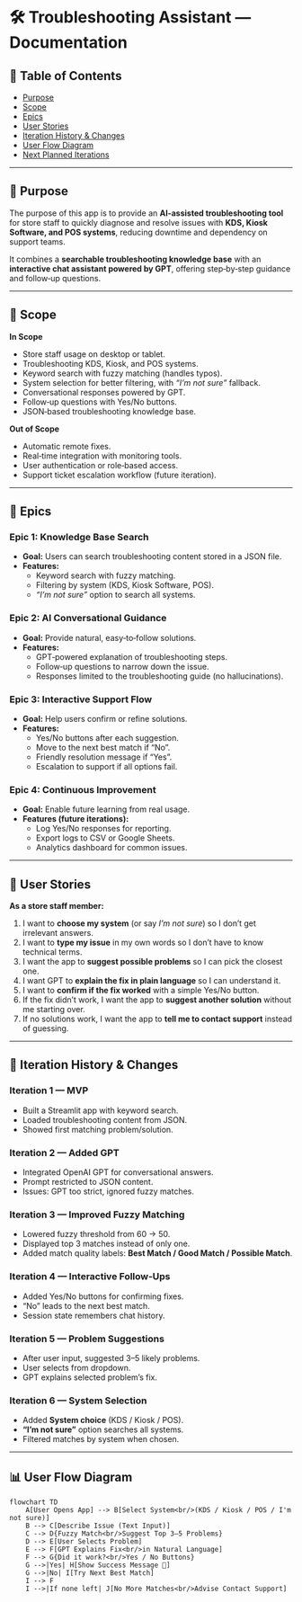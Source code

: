 # 🛠 Troubleshooting Assistant — Documentation  

## 📑 Table of Contents  
- [Purpose](#-purpose)  
- [Scope](#-scope)  
- [Epics](#-epics)  
- [User Stories](#-user-stories)  
- [Iteration History & Changes](#-iteration-history--changes)  
- [User Flow Diagram](#-user-flow-diagram)  
- [Next Planned Iterations](#-next-planned-iterations)  

---

## 📌 Purpose  
The purpose of this app is to provide an **AI‑assisted troubleshooting tool** for store staff to quickly diagnose and resolve issues with **KDS, Kiosk Software, and POS systems**, reducing downtime and dependency on support teams.  

It combines a **searchable troubleshooting knowledge base** with an **interactive chat assistant powered by GPT**, offering step‑by‑step guidance and follow‑up questions.  

---

## 📌 Scope  

**In Scope**  
- Store staff usage on desktop or tablet.  
- Troubleshooting KDS, Kiosk, and POS systems.  
- Keyword search with fuzzy matching (handles typos).  
- System selection for better filtering, with *“I’m not sure”* fallback.  
- Conversational responses powered by GPT.  
- Follow‑up questions with Yes/No buttons.  
- JSON‑based troubleshooting knowledge base.  

**Out of Scope**  
- Automatic remote fixes.  
- Real‑time integration with monitoring tools.  
- User authentication or role‑based access.  
- Support ticket escalation workflow (future iteration).  

---

## 📌 Epics  

### Epic 1: Knowledge Base Search  
- **Goal:** Users can search troubleshooting content stored in a JSON file.  
- **Features:**  
  - Keyword search with fuzzy matching.  
  - Filtering by system (KDS, Kiosk Software, POS).  
  - *“I’m not sure”* option to search all systems.  

### Epic 2: AI Conversational Guidance  
- **Goal:** Provide natural, easy‑to‑follow solutions.  
- **Features:**  
  - GPT‑powered explanation of troubleshooting steps.  
  - Follow‑up questions to narrow down the issue.  
  - Responses limited to the troubleshooting guide (no hallucinations).  

### Epic 3: Interactive Support Flow  
- **Goal:** Help users confirm or refine solutions.  
- **Features:**  
  - Yes/No buttons after each suggestion.  
  - Move to the next best match if “No”.  
  - Friendly resolution message if “Yes”.  
  - Escalation to support if all options fail.  

### Epic 4: Continuous Improvement  
- **Goal:** Enable future learning from real usage.  
- **Features (future iterations):**  
  - Log Yes/No responses for reporting.  
  - Export logs to CSV or Google Sheets.  
  - Analytics dashboard for common issues.  

---

## 📌 User Stories  

**As a store staff member:**  
1. I want to **choose my system** (or say *I’m not sure*) so I don’t get irrelevant answers.  
2. I want to **type my issue** in my own words so I don’t have to know technical terms.  
3. I want the app to **suggest possible problems** so I can pick the closest one.  
4. I want GPT to **explain the fix in plain language** so I can understand it.  
5. I want to **confirm if the fix worked** with a simple Yes/No button.  
6. If the fix didn’t work, I want the app to **suggest another solution** without me starting over.  
7. If no solutions work, I want the app to **tell me to contact support** instead of guessing.  

---

## 📌 Iteration History & Changes  

### Iteration 1 — MVP  
- Built a Streamlit app with keyword search.  
- Loaded troubleshooting content from JSON.  
- Showed first matching problem/solution.  

### Iteration 2 — Added GPT  
- Integrated OpenAI GPT for conversational answers.  
- Prompt restricted to JSON content.  
- Issues: GPT too strict, ignored fuzzy matches.  

### Iteration 3 — Improved Fuzzy Matching  
- Lowered fuzzy threshold from 60 → 50.  
- Displayed top 3 matches instead of only one.  
- Added match quality labels: **Best Match / Good Match / Possible Match**.  

### Iteration 4 — Interactive Follow‑Ups  
- Added Yes/No buttons for confirming fixes.  
- “No” leads to the next best match.  
- Session state remembers chat history.  

### Iteration 5 — Problem Suggestions  
- After user input, suggested 3–5 likely problems.  
- User selects from dropdown.  
- GPT explains selected problem’s fix.  

### Iteration 6 — System Selection  
- Added **System choice** (KDS / Kiosk / POS).  
- **“I’m not sure”** option searches all systems.  
- Filtered matches by system when chosen.  

---

## 📊 User Flow Diagram  

```mermaid
flowchart TD
    A[User Opens App] --> B[Select System<br/>(KDS / Kiosk / POS / I'm not sure)]
    B --> C[Describe Issue (Text Input)]
    C --> D{Fuzzy Match<br/>Suggest Top 3–5 Problems}
    D --> E[User Selects Problem]
    E --> F[GPT Explains Fix<br/>in Natural Language]
    F --> G{Did it work?<br/>Yes / No Buttons}
    G -->|Yes| H[Show Success Message 🎉]
    G -->|No| I[Try Next Best Match]
    I --> F
    I -->|If none left| J[No More Matches<br/>Advise Contact Support]
